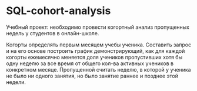 # SQL-cohort-analysis
Учебный проект: необходимо провести когортный анализ пропущенных недель у студентов в онлайн-школе.

Когорты определять первым месяцем учебы ученика. Составить запрос и на его основе построить график демонстрирующий, как для каждой когорты ежемесячно меняется доля учеников пропустивших хотя бы одну неделю за все время от общего кол-ва активных учеников в конкретном месяце.
Пропущенной считать неделю, в которой у ученика не было ни одного занятия, но было занятие раннее и позднее этой недели. 
